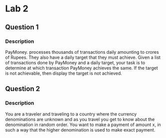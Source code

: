 # Lab 2

## Question 1

### Description
PayMoney. processes thousands of transactions daily amounting to crores of Rupees. They also have a daily target that they must achieve. Given a list of transactions done by
PayMoney and a daily target, your task is to determine at which transaction PayMoney achieves the same. If the target is not achievable, then display the target is not achieved.

## Question 2

### Description
You are a traveler and traveling to a country where the currency denominations are unknown and as you travel you get to know about the denomination in random order.
You want to make a payment of amount x, in such a way that the higher denomination is used to make exact payment.
